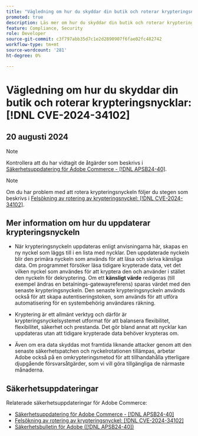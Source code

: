 ```yaml
---
title: "Vägledning om hur du skyddar din butik och roterar krypteringsnycklar: [!DNL CVE-2024-34102]"
promoted: true
description: Läs mer om hur du skyddar din butik och roterar krypteringsnycklar för  [!DNL CVE-2024-34102].
feature: Compliance, Security
role: Developer
source-git-commit: c3f797abb35d7c1e2d2890907f6fae02fc482742
workflow-type: tm+mt
source-wordcount: '281'
ht-degree: 0%

---
```


# Vägledning om hur du skyddar din butik och roterar krypteringsnycklar: [!DNL CVE-2024-34102]

## 20 augusti 2024

>[!NOTE]
>
>Kontrollera att du har vidtagit de åtgärder som beskrivs i [Säkerhetsuppdatering för Adobe Commerce - [!DNL APSB24-40]](https://experienceleague.adobe.com/en/docs/commerce-knowledge-base/kb/troubleshooting/known-issues-patches-attached/security-update-available-for-adobe-commerce-apsb24-40-revised-to-include-isolated-patch-for-cve-2024-34102).

>[!NOTE]
>
>Om du har problem med att rotera krypteringsnyckeln följer du stegen som beskrivs i [Felsökning av rotering av krypteringsnyckel: [!DNL CVE-2024-34102]](https://experienceleague.adobe.com/en/docs/commerce-knowledge-base/kb/troubleshooting/known-issues-patches-attached/troubleshooting-encryption-key-rotation-cve-2024-34102).

## Mer information om hur du uppdaterar krypteringsnyckeln

* När krypteringsnyckeln uppdateras enligt anvisningarna här, skapas en ny nyckel som läggs till i en lista med nycklar. Den uppdaterade nyckeln blir den primära nyckeln som används för att läsa och skriva känsliga data. Om programmet försöker läsa tidigare krypterade data, vet det vilken nyckel som användes för att kryptera den och använder i stället den nyckeln för dekryptering. Om ett **känsligt värde** redigeras (till exempel ändras en betalnings-gatewayreferens) sparas värdet med den senaste krypteringsnyckeln. Den senaste krypteringsnyckeln används också för att skapa autentiseringstoken, som används för att utföra automatisering för en systembehörig användares räkning.

* Kryptering är ett allmänt verktyg och därför är krypteringsnyckelsystemet utformat för att balansera flexibilitet, flexibilitet, säkerhet och prestanda. Det gör bland annat att nycklar kan uppdateras utan att tidigare krypterade data behöver krypteras om.

* Även om era data skyddas mot framtida liknande attacker genom att den senaste säkerhetspatchen och nyckelrotationen tillämpas, arbetar Adobe också på en omkrypteringsmetod för att tillhandahålla ytterligare djupgående försvarsåtgärder, som vi vill göra tillgängliga de närmaste månaderna.

## Säkerhetsuppdateringar

Relaterade säkerhetsuppdateringar för Adobe Commerce:

* [Säkerhetsuppdatering för Adobe Commerce - [!DNL APSB24-40]](https://experienceleague.adobe.com/en/docs/commerce-knowledge-base/kb/troubleshooting/known-issues-patches-attached/security-update-available-for-adobe-commerce-apsb24-40-revised-to-include-isolated-patch-for-cve-2024-34102)
* [Felsökning av rotering av krypteringsnyckel: [!DNL CVE-2024-34102]](https://experienceleague.adobe.com/en/docs/commerce-knowledge-base/kb/troubleshooting/known-issues-patches-attached/troubleshooting-encryption-key-rotation-cve-2024-34102)
* [Säkerhetsbulletin för Adobe ([!DNL APSB24-40])](https://helpx.adobe.com/security/products/magento/apsb24-40.html)
